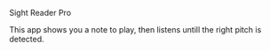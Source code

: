 Sight Reader Pro

This app shows you a note to play, then listens untill the right pitch is detected.
